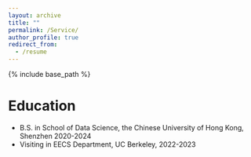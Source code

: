 ```yaml
---
layout: archive
title: ""
permalink: /Service/
author_profile: true
redirect_from:
  - /resume
---
```


{% include base_path %}

Education
=====
* B.S. in School of Data Science, the Chinese University of Hong Kong, Shenzhen 2020-2024
* Visiting in EECS Department, UC Berkeley, 2022-2023
